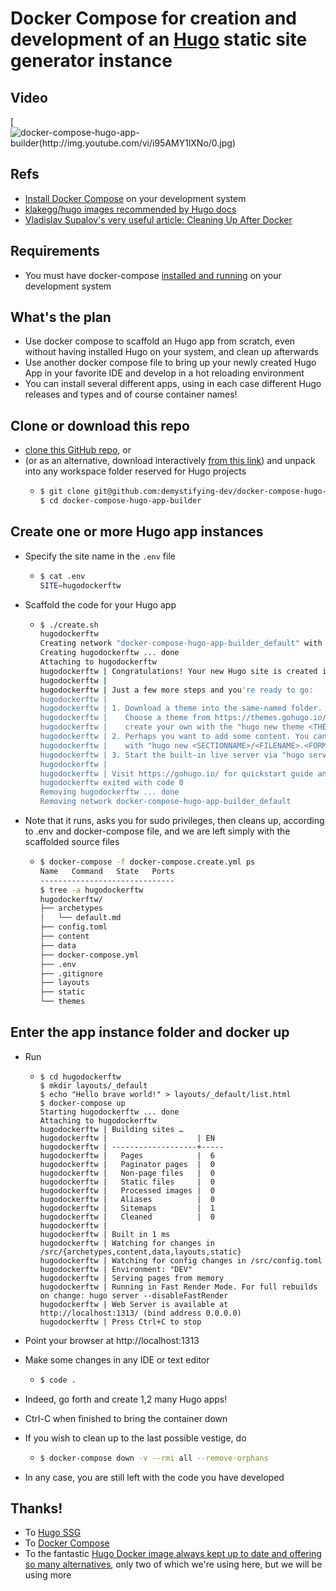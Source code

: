 # Docker Compose for creation and development of an [Hugo](https://gohugo.io/documentation/) static site generator instance

## Video

[![docker-compose-hugo-app-builder(http://img.youtube.com/vi/i95AMY1lXNo/0.jpg)](https://youtu.be/i95AMY1lXNo)

## Refs

- [Install Docker Compose](https://docs.docker.com/compose/install/) on your development system
- [klakegg/hugo images recommended by Hugo docs](https://hub.docker.com/r/klakegg/hugo/) 
- [Vladislav Supalov's very useful article: Cleaning Up After Docker](https://vsupalov.com/cleaning-up-after-docker/)

## Requirements

- You must have docker-compose [installed and running](https://docs.docker.com/compose/install/) on your development system

## What's the plan

- Use docker compose to scaffold an Hugo app from scratch,
  even without having installed Hugo on your system, and clean up afterwards
- Use another docker compose file to bring up your newly created Hugo App in your favorite IDE
  and develop in a hot reloading environment
- You can install several different apps, using in each case different Hugo releases and types 
  and of course container names!

## Clone or download this repo

- [clone this GitHub repo](https://github.com/demystifying-dev/docker-compose-hugo-app-builder.git), or
- (or as an alternative, download interactively [from this link](https://github.com/demystifying-dev/docker-compose-hugo-app-builder/archive/master.zip)) 
  and unpack into any workspace folder reserved for Hugo projects
  - ```bash
    $ git clone git@github.com:demystifying-dev/docker-compose-hugo-app-builder.git
    $ cd docker-compose-hugo-app-builder
    ```

## Create one or more Hugo app instances

- Specify the site name in the `.env` file
  - ```bash
    $ cat .env
    SITE=hugodockerftw
    ```
- Scaffold the code for your Hugo app
  - ```bash
    $ ./create.sh 
    hugodockerftw
    Creating network "docker-compose-hugo-app-builder_default" with the default driver
    Creating hugodockerftw ... done
    Attaching to hugodockerftw
    hugodockerftw | Congratulations! Your new Hugo site is created in /src/hugodockerftw.
    hugodockerftw | 
    hugodockerftw | Just a few more steps and you're ready to go:
    hugodockerftw | 
    hugodockerftw | 1. Download a theme into the same-named folder.
    hugodockerftw |    Choose a theme from https://themes.gohugo.io/ or
    hugodockerftw |    create your own with the "hugo new theme <THEMENAME>" command.
    hugodockerftw | 2. Perhaps you want to add some content. You can add single files
    hugodockerftw |    with "hugo new <SECTIONNAME>/<FILENAME>.<FORMAT>".
    hugodockerftw | 3. Start the built-in live server via "hugo server".
    hugodockerftw | 
    hugodockerftw | Visit https://gohugo.io/ for quickstart guide and full documentation.
    hugodockerftw exited with code 0
    Removing hugodockerftw ... done
    Removing network docker-compose-hugo-app-builder_default
    ```

- Note that it runs, asks you for sudo privileges, 
  then cleans up, according to .env and docker-compose file,
  and we are left simply with the scaffolded source files
  - ```bash
    $ docker-compose -f docker-compose.create.yml ps
    Name   Command   State   Ports
    ------------------------------
    $ tree -a hugodockerftw
    hugodockerftw/
    ├── archetypes
    │   └── default.md
    ├── config.toml
    ├── content
    ├── data
    ├── docker-compose.yml
    ├── .env
    ├── .gitignore
    ├── layouts
    ├── static
    └── themes
    ```

## Enter the app instance folder and docker up

- Run
  - ```
    $ cd hugodockerftw
    $ mkdir layouts/_default
    $ echo "Hello brave world!" > layouts/_default/list.html
    $ docker-compose up
    Starting hugodockerftw ... done
    Attaching to hugodockerftw
    hugodockerftw | Building sites … 
    hugodockerftw |                    | EN  
    hugodockerftw | -------------------+-----
    hugodockerftw |   Pages            |  6  
    hugodockerftw |   Paginator pages  |  0  
    hugodockerftw |   Non-page files   |  0  
    hugodockerftw |   Static files     |  0  
    hugodockerftw |   Processed images |  0  
    hugodockerftw |   Aliases          |  0  
    hugodockerftw |   Sitemaps         |  1  
    hugodockerftw |   Cleaned          |  0  
    hugodockerftw | 
    hugodockerftw | Built in 1 ms
    hugodockerftw | Watching for changes in /src/{archetypes,content,data,layouts,static}
    hugodockerftw | Watching for config changes in /src/config.toml
    hugodockerftw | Environment: "DEV"
    hugodockerftw | Serving pages from memory
    hugodockerftw | Running in Fast Render Mode. For full rebuilds on change: hugo server --disableFastRender
    hugodockerftw | Web Server is available at http://localhost:1313/ (bind address 0.0.0.0)
    hugodockerftw | Press Ctrl+C to stop
    ```

- Point your browser at http://localhost:1313
- Make some changes in any IDE or text editor
  - ```bash
    $ code .
    ```
- Indeed, go forth and create 1,2 many Hugo apps!
- Ctrl-C when finished to bring the container down
- If you wish to clean up to the last possible vestige, do 
  - ```bash
    $ docker-compose down -v --rmi all --remove-orphans
    ```
- In any case, you are still left with the code you have developed

## Thanks!

- To [Hugo SSG](https://gohugo.io/)
- To [Docker Compose](https://docs.docker.com/compose/)
- To the fantastic [Hugo Docker image always kept up to date and offering so many alternatives](https://hub.docker.com/r/klakegg/hugo/),
  only two of which we're using here, but we will be using more


